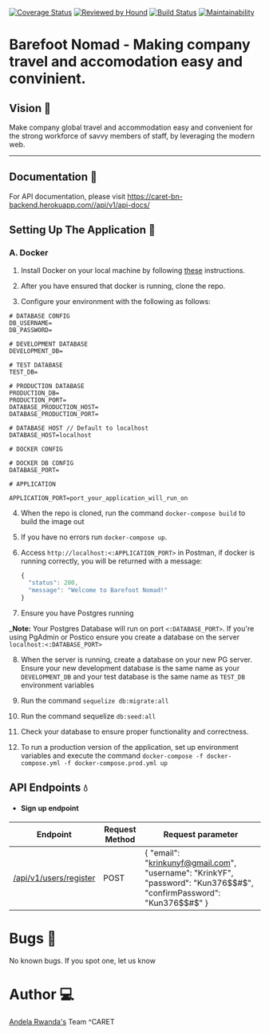 [![Coverage Status](https://coveralls.io/repos/github/andela/caret-bn-backend/badge.svg?branch=develop)](https://coveralls.io/github/andela/caret-bn-backend?branch=develop)
[![Reviewed by Hound](https://img.shields.io/badge/Reviewed_by-Hound-8E64B0.svg)](https://houndci.com)
[![Build Status](https://travis-ci.org/andela/caret-bn-backend.svg?branch=develop)](https://travis-ci.org/andela/caret-bn-backend) [![Maintainability](https://api.codeclimate.com/v1/badges/df0d33bd05578ed6fff6/maintainability)](https://codeclimate.com/github/andela/caret-bn-backend/maintainability)

Barefoot Nomad - Making company travel and accomodation easy and convinient.
=======

## Vision :telescope:
Make company global travel and accommodation easy and convenient for the strong workforce of savvy members of staff, by leveraging the modern web.

---

## Documentation :book:

For API documentation, please visit https://caret-bn-backend.herokuapp.com//api/v1/api-docs/

## Setting Up The Application :wrench:

### A. Docker

1. Install Docker on your local machine by following [these](https://docs.docker.com/install/) instructions.

2. After you have ensured that docker is running, clone the repo.

3. Configure your environment with the following as follows:

```
# DATABASE CONFIG
DB_USERNAME=
DB_PASSWORD=

# DEVELOPMENT DATABASE
DEVELOPMENT_DB=

# TEST DATABASE
TEST_DB=

# PRODUCTION DATABASE
PRODUCTION_DB=
PRODUCTION_PORT=
DATABASE_PRODUCTION_HOST=
DATABASE_PRODUCTION_PORT=

# DATABASE HOST // Default to localhost
DATABASE_HOST=localhost

# DOCKER CONFIG

# DOCKER DB CONFIG
DATABASE_PORT= 

# APPLICATION

APPLICATION_PORT=port_your_application_will_run_on

```

4. When the repo is cloned, run the command ` docker-compose build ` to build the image out

5. If you have no errors run ` docker-compose up `. 

6. Access ` http://localhost:<:APPLICATION_PORT> ` in Postman, if docker is running correctly, you will be returned with a message:

    ```javascript
   { 
      "status": 200,
      "message": "Welcome to Barefoot Nomad!"
   }
    ```

7. Ensure you have Postgres running 

  _**Note:** Your Postgres Database will run on port ` <:DATABASE_PORT> `. If you're using PgAdmin or Postico ensure you create a database on the server ` localhost:<:DATABASE_PORT> ` 

8. When the server is running, create a database on your new PG server. Ensure your new development database is the same name as your ` DEVELOPMENT_DB `  and your test database is the same name as ` TEST_DB  ` environment variables

9. Run the command ` sequelize db:migrate:all `

10. Run the command sequelize ` db:seed:all `

11. Check your database to ensure proper functionality and correctness. 

12. To run a production version of the application, set up environment variables and execute the command ` docker-compose -f docker-compose.yml -f docker-compose.prod.yml up `

## API Endpoints :droplet:

- #### Sign up endpoint
| Endpoint | Request Method | Request parameter |
| ---------- |----------- | ------------- |
| [/api/v1/users/register](https://caret-bn-backend.herokuapp.com//api/v1/users/register) | POST | { "email": "krinkunyf@gmail.com", "username": "KrinkYF", "password": "Kun376$$#$", "confirmPassword": "Kun376$$#$" } |


# Bugs :bug:
No known bugs.
If you spot one, let us know

# Author :computer:
[Andela Rwanda's](https://www.andela.com) Team ^CARET 
